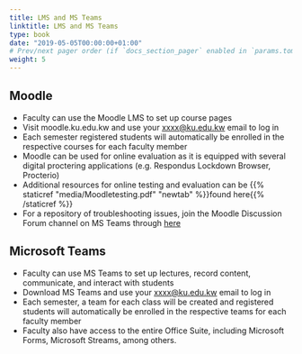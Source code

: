 ```yaml
---
title: LMS and MS Teams 
linktitle: LMS and MS Teams 
type: book
date: "2019-05-05T00:00:00+01:00"
# Prev/next pager order (if `docs_section_pager` enabled in `params.toml`)
weight: 5
---
```


## Moodle
* Faculty can use the Moodle LMS to set up course pages 
* Visit moodle.ku.edu.kw and use your xxxx@ku.edu.kw email to log in 
* Each semester registered students will automatically be enrolled in the respective courses for each faculty member
* Moodle can be used for online evaluation as it is equipped with several digital proctering applications (e.g. Respondus Lockdown Browser, Procterio) 
* Additional resources for online testing and evaluation can be  {{% staticref "media/Moodletesting.pdf" "newtab" %}}found here{{% /staticref %}}
* For a repository of troubleshooting issues, join the Moodle Discussion Forum channel on MS Teams through [here](https://teams.microsoft.com/l/channel/19%3a99fbf1a1f3b6413abf58cb04d5f138ce%40thread.tacv2/Moodle%2520Discussion%2520Forum?groupId=53251618-b35a-40d1-9eb2-b85b3bf809ec&tenantId=f9258092-e362-4609-bea8-75884d326920)

## Microsoft Teams
* Faculty can use MS Teams to set up lectures, record content, communicate, and interact with students
* Download MS Teams and use your xxxx@ku.edu.kw email to log in 
* Each semester, a team for each class will be created and registered students will automatically be enrolled in the respective teams for each faculty member
* Faculty also have access to the entire Office Suite, including Microsoft Forms, Microsoft Streams, among others. 

